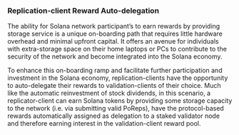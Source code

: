 ### Replication-client Reward Auto-delegation

The ability for Solana network participant’s to earn rewards by providing storage service is a unique on-boarding path that requires little hardware overhead and minimal upfront capital. It offers an avenue for individuals with extra-storage space on their home laptops or PCs to contribute to the security of the network and become integrated into the Solana economy.

To enhance this on-boarding ramp and facilitate further participation and investment in the Solana economy, replication-clients have the opportunity to auto-delegate their rewards to validation-clients of their choice. Much like the automatic reinvestment of stock dividends, in this scenario, a replicator-client can earn Solana tokens by providing some storage capacity to the network (i.e. via submitting valid PoReps), have the protocol-based rewards automatically assigned as delegation to a staked validator node and therefore earning interest in the validation-client reward pool.
